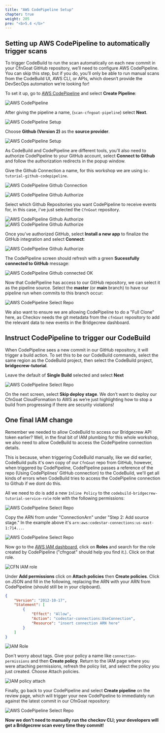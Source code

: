 ```yaml
---
title: "AWS CodePipeline Setup"
chapter: true
weight: 205
pre: "<b>5.4 </b>"
---
```


## Setting up AWS CodePipeline to automatically trigger scans
To trigger CodeBuild to run the scan automatically on each new commit in your CfnGoat GitHub repository, we’ll need to configure AWS CodePipeline. You can skip this step, but if you do, you’ll only be able to run manual scans from the CodeBuild UI, AWS CLI, or APIs, which doesn’t provide the DevSecOps automation we’re looking for!


To set it up, go to [AWS CodePipeline](https://console.aws.amazon.com/codesuite/codepipeline/) and select **Create Pipeline**:

![AWS CodePipeline](./images/codepipeline-create-project-github-1.png "AWS CodePipeline")

After giving the pipeline a name, (`scan-cfngoat-pipeline`) select **Next**.

![AWS CodePipeline Setup](./images/codepipeline-create-project-github-2.png "AWS CodePipeline Setup")

Choose **Github (Version 2)** as the **source provider**.

![AWS CodePipeline Setup](./images/codepipeline-create-project-github-3.png "AWS CodePipeline Setup")

As CodeBuild and CodePipeline are different tools, you'll also need to authorize CodePipeline to your GitHub account, select **Connect to Github** and follow the authorization redirects in the popup window.

Give the Github Connection a name, for this workshop we are using `bc-tutorial-github-codepipeline`.

![AWS CodePipeline Github Connection](./images/codepipeline-create-project-github-4.png "AWS CodePipeline Github Connection")

![AWS CodePipeline Github Authorize](./images/codepipeline-create-project-github-5.png "AWS CodePipeline Github Authorize")

Select which Github Repositories you want CodePipeline to receive events for, in this case, i've just selected the `CfnGoat` repository.

![AWS CodePipeline Github Authorize](./images/codepipeline-create-project-github-6.png "AWS CodePipeline Github Authorize")
![AWS CodePipeline Github Authorize](./images/codepipeline-create-project-github-7.png "AWS CodePipeline Github Authorize")

Once you’ve authorized GitHub, select **Install a new app** to finalize the GitHub integration and select **Connect**:

![AWS CodePipeline Github Authorize](./images/codepipeline-create-project-github-8.png "AWS CodePipeline Github Authorize")

The CodePipeline screen should refresh with a green **Sucessfully connected to GitHub** message:

![AWS CodePipeline Github connected OK](./images/codepipeline-create-project-github-9.png "AWS CodePipeline Github connected OK")

Now that CodePipeline has access to our GitHub repository, we can select it as the pipeline source. Select the **master** (or **main** branch) to have our pipeline run when commits to this branch occur:

![AWS CodePipeline Select Repo](./images/codepipeline-create-project-github-10.png "AWS CodePipeline Select Repo")

We also want to ensure we are allowing CodePipeline to do a "Full Clone" here, as Checkov needs the git metadata from the `cfnGoat` repository to add the relevant data to new events in the Bridgecrew dashboard.

## Instruct CodePipeline to trigger our CodeBuild

When CodePipeline sees a new commit in our GitHub repository, it will trigger a build action. To set this to be our CodeBuild commands, select the same region as the CodeBuild project, then select the CodeBuild project, **bridgecrew-tutorial**.

Leave the default of **Single Build** selected and select **Next**

![AWS CodePipeline Select Repo](./images/codepipeline-create-project-github-11.png "AWS CodePipeline Select Repo")

On the next screen, select **Skip deploy stage**. We don’t want to deploy our CfnGoat CloudFormation to AWS as we’re just highlighting how to stop a build from progressing if there are security violations!

## One final IAM change

Remember we needed to allow CodeBuild to access our Bridgecrew API token earlier? Well, in the final bit of IAM plumbing for this whole workshop, we also need to allow CodeBuild to access the CodePipeline connection details.

This is because, when triggering CodeBuild manually, like we did earlier, CodeBuild pulls it's own copy of our `CfnGoat` repo from GitHub, however, when triggered by CodePipeline, CodePipeline passes a reference of the repo (Using CodePiplines' GitHub connection) to the CodeBuild, we'll get all kinds of errors when CodeBuild tries to access the CodePipeline connection to Github if we dont do this.

All we need to do is add a new `Inline Policy` to the `codebuild-bridgecrew-tutorial-service-role` role with the following permissions:


![AWS CodePipeline Select Repo](./images/codepipeline-create-project-github-12.png "AWS CodePipeline Select Repo")

Copy the ARN from under "ConnectionArn" under "Step 2: Add source stage." In the example above it's `arn:aws:codestar-connections:us-east-1:714...`.

![AWS CodePipeline Select Repo](./images/codepipeline-create-project-github-13.png "AWS CodePipeline Select Repo")

Now go to the [AWS IAM dashboard](https://console.aws.amazon.com/iamv2), click on **Roles** and search for the role created by CodePipeline ("cfngoat" should help you find it.). Click on that role.

![CFN IAM role](./images/cfn-iam-role.png "CFN IAM role")

Under **Add permissions** click on **Attach policies** then **Create policies**. Click on JSON and fill in the following, replacing the ARN with your ARN from CodePipeline (should still be in your clipboard).

```JSON
{
    "Version": "2012-10-17",
    "Statement": [
        {
            "Effect": "Allow",
            "Action": "codestar-connections:UseConnection",
            "Resource": "insert connection ARN here"
        }
    ]
}
```

![IAM Role](./images/json-iam-role.png "IAM Role")

Don't worry about tags. Give your policy a name like `connection-permissions` and then **Create policy**. Return to the IAM page where you were attaching permissions, refresh the policy list, and select the policy you just created. Choose Attach policies.

![IAM policy attach](./images/gitclone-role-policy-attach.png "IAM policy attach")

Finally, go back to your CodePipeline and select **Create pipeline** on the review page, which will trigger your new CodePipeline to immediately run against the latest commit in our CfnGoat repository:

![AWS CodePipeline Select Repo](./images/codepipeline-create-project-github-13.png "AWS CodePipeline Select Repo")

**Now we don’t need to manually run the checkov CLI; your developers will get a Bridgecrew scan every time they commit!** 
